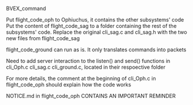 BVEX_command

Put flight_code_oph to Ophiuchus, it contains the other subsystems' code
Put the content of flight_code_sag to a folder containing the rest of the subsystems' code. Replace the original cli_sag.c and cli_sag.h with the two new files from flight_code_sag

flight_code_ground can run as is. It only translates commands into packets

Need to add server interaction to the listen() and send() functions in cli_Oph.c cli_sag.c cli_ground.c, located in their respoective folder

For more details, the comment at the beginning of cli_Oph.c in flight_code_oph should explain how the code works

NOTICE.md in flight_code_oph CONTAINS AN IMPORTANT REMINDER
